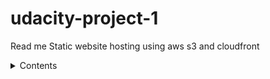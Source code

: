 # udacity-project-1
<a name="readme-top">Read me</a>
Static website hosting using aws s3 and cloudfront
<details>
  <summary> Contents </summary>
  <ol>
    <li><a href="#abt"> About The Project </a></li>
  </ol>
   <ol>
    <li><a href="#enp"> Endpoints </a></li>
  </ol>
   <ol>
    <li><a href="#sc"> Screenshots </a></li>
  </ol>
  
  </details>
